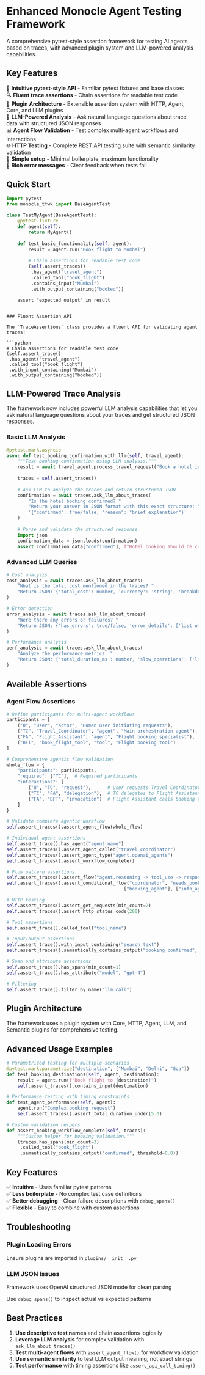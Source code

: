# Enhanced Monocle Agent Testing Framework

A comprehensive pytest-style assertion framework for testing AI agents based on traces, with advanced plugin system and LLM-powered analysis capabilities.

## Key Features

🎯 **Intuitive pytest-style API** - Familiar pytest fixtures and base classes  
🔍 **Fluent trace assertions** - Chain assertions for readable test code  
🧩 **Plugin Architecture** - Extensible assertion system with HTTP, Agent, Core, and LLM plugins  
🤖 **LLM-Powered Analysis** - Ask natural language questions about trace data with structured JSON responses  
📊 **Agent Flow Validation** - Test complex multi-agent workflows and interactions  
🌐 **HTTP Testing** - Complete REST API testing suite with semantic similarity validation  
🚀 **Simple setup** - Minimal boilerplate, maximum functionality  
📝 **Rich error messages** - Clear feedback when tests fail



## Quick Start

```python
import pytest
from monocle_tfwk import BaseAgentTest

class TestMyAgent(BaseAgentTest):
    @pytest.fixture
    def agent(self):
        return MyAgent()
    
    def test_basic_functionality(self, agent):
        result = agent.run("Book flight to Mumbai")
        
        # Chain assertions for readable test code
        (self.assert_traces()
         .has_agent("travel_agent")
         .called_tool("book_flight")
         .contains_input("Mumbai")
         .with_output_containing("booked"))
```
        assert "expected output" in result
```

### Fluent Assertion API

The `TraceAssertions` class provides a fluent API for validating agent traces:

```python
# Chain assertions for readable test code
(self.assert_trace()
 .has_agent("travel_agent")
 .called_tool("book_flight")
 .with_input_containing("Mumbai")
 .with_output_containing("booked"))
```

## LLM-Powered Trace Analysis

The framework now includes powerful LLM analysis capabilities that let you ask natural language questions about your traces and get structured JSON responses.

### Basic LLM Analysis

```python
@pytest.mark.asyncio
async def test_booking_confirmation_with_llm(self, travel_agent):
    """Test booking confirmation using LLM analysis."""
    result = await travel_agent.process_travel_request("Book a hotel in Mumbai")
    
    traces = self.assert_traces()
    
    # Ask LLM to analyze the traces and return structured JSON
    confirmation = await traces.ask_llm_about_traces(
        "Is the hotel booking confirmed? "
        "Return your answer in JSON format with this exact structure: "
        '{"confirmed": true/false, "reason": "brief explanation"}'
    )
    
    # Parse and validate the structured response
    import json
    confirmation_data = json.loads(confirmation)
    assert confirmation_data["confirmed"], f"Hotel booking should be confirmed: {confirmation}"
```

### Advanced LLM Queries

```python
# Cost analysis
cost_analysis = await traces.ask_llm_about_traces(
    "What is the total cost mentioned in the traces? "
    "Return JSON: {'total_cost': number, 'currency': 'string', 'breakdown': ['item1', 'item2']}"
)

# Error detection
error_analysis = await traces.ask_llm_about_traces(
    "Were there any errors or failures? "
    "Return JSON: {'has_errors': true/false, 'error_details': ['list of errors'], 'severity': 'low|medium|high'}"
)

# Performance analysis
perf_analysis = await traces.ask_llm_about_traces(
    "Analyze the performance metrics. "
    "Return JSON: {'total_duration_ms': number, 'slow_operations': ['list'], 'recommendations': ['list']}"
)
```

## Available Assertions

### Agent Flow Assertions

```python
# Define participants for multi-agent workflows  
participants = [
    ("U", "User", "actor", "Human user initiating requests"),
    ("TC", "Travel_Coordinator", "agent", "Main orchestration agent"),
    ("FA", "Flight_Assistant", "agent", "Flight booking specialist"),
    ("BFT", "book_flight_tool", "tool", "Flight booking tool")
]

# Comprehensive agentic flow validation
whole_flow = {
    "participants": participants,
    "required": ["TC"],  # Required participants
    "interactions": [
        ("U", "TC", "request"),      # User requests Travel Coordinator  
        ("TC", "FA", "delegation"),  # TC delegates to Flight Assistant
        ("FA", "BFT", "invocation")  # Flight Assistant calls booking tool
    ]
}

# Validate complete agentic workflow
self.assert_traces().assert_agent_flow(whole_flow)

# Individual agent assertions
self.assert_trace().has_agent("agent_name")
self.assert_traces().assert_agent_called("travel_coordinator")
self.assert_traces().assert_agent_type("agent.openai_agents")
self.assert_traces().assert_workflow_complete()

# Flow pattern assertions
self.assert_traces().assert_flow("agent.reasoning -> tool_use -> response")
self.assert_traces().assert_conditional_flow("coordinator", "needs_booking", 
                                           ["booking_agent"], ["info_agent"])

# HTTP testing
self.assert_traces().assert_get_requests(min_count=2)
self.assert_traces().assert_http_status_code(200)

# Tool assertions
self.assert_trace().called_tool("tool_name")

# Input/output assertions
self.assert_trace().with_input_containing("search text")
self.assert_traces().semantically_contains_output("booking confirmed", threshold=0.8)

# Span and attribute assertions 
self.assert_trace().has_spans(min_count=1)
self.assert_trace().has_attribute("model", "gpt-4")

# Filtering
self.assert_trace().filter_by_name("llm.call")
```

## Plugin Architecture

The framework uses a plugin system with Core, HTTP, Agent, LLM, and Semantic plugins for comprehensive testing.

## Advanced Usage Examples

```python
# Parametrized testing for multiple scenarios
@pytest.mark.parametrize("destination", ["Mumbai", "Delhi", "Goa"])
def test_booking_destinations(self, agent, destination):
    result = agent.run(f"Book flight to {destination}")
    self.assert_traces().contains_input(destination)

# Performance testing with timing constraints
def test_agent_performance(self, agent):
    agent.run("Complex booking request")
    self.assert_traces().assert_total_duration_under(5.0)

# Custom validation helpers
def assert_booking_workflow_complete(self, traces):
    """Custom helper for booking validation."""
    (traces.has_spans(min_count=3)
     .called_tool("book_flight")
     .semantically_contains_output("confirmed", threshold=0.8))
```

## Key Features

✅ **Intuitive** - Uses familiar pytest patterns  
✅ **Less boilerplate** - No complex test case definitions  
✅ **Better debugging** - Clear failure descriptions with `debug_spans()`  
✅ **Flexible** - Easy to combine with custom assertions

## Troubleshooting

### Plugin Loading Errors
Ensure plugins are imported in `plugins/__init__.py`

### LLM JSON Issues  
Framework uses OpenAI structured JSON mode for clean parsing

Use `debug_spans()` to inspect actual vs expected patterns

## Best Practices

1. **Use descriptive test names** and chain assertions logically  
2. **Leverage LLM analysis** for complex validation with `ask_llm_about_traces()`
3. **Test multi-agent flows** with `assert_agent_flow()` for workflow validation
4. **Use semantic similarity** to test LLM output meaning, not exact strings
5. **Test performance** with timing assertions like `assert_api_call_timing()`

